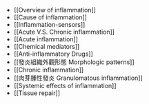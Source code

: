 - [[Overview of inflammation]]
- [[Cause of inflammation]]
- [[Inflammation-sensors]]
- [[Acute V.S. Chronic inflammation]]
- [[Acute inflammation]]
- [[Chemical mediators]]
- [[Anti-inflammatory Drugs]]
- [[發炎組織外觀形態 Morphologic patterns]]
- [[Chronic inflammation]]
- [[肉芽腫性發炎 Granulomatous inflammation]]
- [[Systemic effects of  inflammation]]
- [[Tissue repair]]

